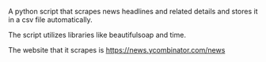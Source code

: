 A python script that scrapes news headlines and related details and stores it in a csv file automatically.

The script utilizes libraries like beautifulsoap and time.

The website that it scrapes is https://news.ycombinator.com/news

